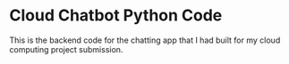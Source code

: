 # Cloud Chatbot Python Code
This is the backend code for the chatting app that I had built for my cloud computing project submission.
